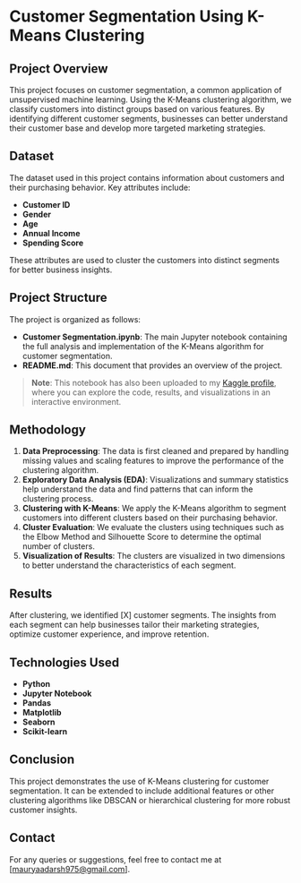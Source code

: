 # Customer Segmentation Using K-Means Clustering

## Project Overview

This project focuses on customer segmentation, a common application of unsupervised machine learning. Using the K-Means clustering algorithm, we classify customers into distinct groups based on various features. By identifying different customer segments, businesses can better understand their customer base and develop more targeted marketing strategies.

## Dataset

The dataset used in this project contains information about customers and their purchasing behavior. Key attributes include:

- **Customer ID**
- **Gender**
- **Age**
- **Annual Income**
- **Spending Score**

These attributes are used to cluster the customers into distinct segments for better business insights.

## Project Structure

The project is organized as follows:

- **Customer Segmentation.ipynb**: The main Jupyter notebook containing the full analysis and implementation of the K-Means algorithm for customer segmentation.
- **README.md**: This document that provides an overview of the project.

> **Note**: This notebook has also been uploaded to my [Kaggle profile](https://www.kaggle.com/code/adarshrajmaurya/discovering-customer-segments-with-k-means), where you can explore the code, results, and visualizations in an interactive environment.

## Methodology

1. **Data Preprocessing**: The data is first cleaned and prepared by handling missing values and scaling features to improve the performance of the clustering algorithm.
2. **Exploratory Data Analysis (EDA)**: Visualizations and summary statistics help understand the data and find patterns that can inform the clustering process.
3. **Clustering with K-Means**: We apply the K-Means algorithm to segment customers into different clusters based on their purchasing behavior.
4. **Cluster Evaluation**: We evaluate the clusters using techniques such as the Elbow Method and Silhouette Score to determine the optimal number of clusters.
5. **Visualization of Results**: The clusters are visualized in two dimensions to better understand the characteristics of each segment.

## Results

After clustering, we identified [X] customer segments. The insights from each segment can help businesses tailor their marketing strategies, optimize customer experience, and improve retention.

## Technologies Used

- **Python**
- **Jupyter Notebook**
- **Pandas**
- **Matplotlib**
- **Seaborn**
- **Scikit-learn**

## Conclusion

This project demonstrates the use of K-Means clustering for customer segmentation. It can be extended to include additional features or other clustering algorithms like DBSCAN or hierarchical clustering for more robust customer insights.

## Contact

For any queries or suggestions, feel free to contact me at [mauryaadarsh975@gmail.com].
